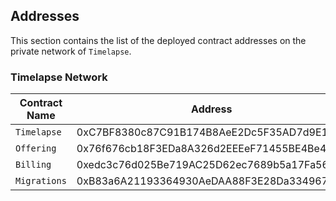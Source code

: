 ## Addresses

This section contains the list of the deployed contract addresses on the private network of `Timelapse`.

### Timelapse Network

| Contract Name | Address                                    |
| ------------- | ------------------------------------------ |
| `Timelapse`   | 0xC7BF8380c87C91B174B8AeE2Dc5F35AD7d9E1ba1 |
| `Offering`    | 0x76f676cb18F3EDa8A326d2EEEeF71455BE4Be4D2 |
| `Billing`     | 0xedc3c76d025Be719AC25D62ec7689b5a17Fa56e2 |
| `Migrations`  | 0xB83a6A21193364930AeDAA88F3E28Da334967F6d |
